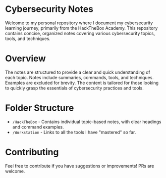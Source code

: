 # Cybersecurity Notes
Welcome to my personal repository where I document my cybersecurity learning journey, primarily from the HackTheBox Academy. This repository contains concise, organized notes covering various cybersecurity topics, tools, and techniques.

# Overview
The notes are structured to provide a clear and quick understanding of each topic.
Notes include summaries, commands, tools, and techniques. Examples are excluded for brevity.
The content is tailored for those looking to quickly grasp the essentials of cybersecurity practices and tools.

# Folder Structure
- `/HackTheBox` - Contains individual topic-based notes, with clear headings and command examples.
- `/Workstation` - Links to all the tools I have "mastered" so far. 

# Contributing
Feel free to contribute if you have suggestions or improvements! PRs are welcome.

